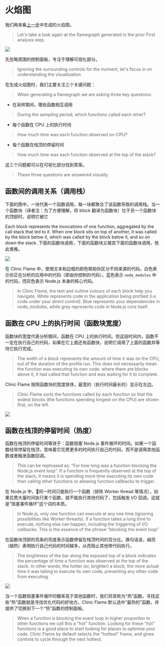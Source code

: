 # 火焰图

我们再来看[上一步](./first_analysis.html)中生成的火焰图。
> Let's take a look again at the flamegraph generated in the prior First analysis step.

![](https://clinicjs.org/static/60ec54d4c38a25cb8c567ccf71a6c187/65be2/03.png)

先忽略周围的控制面板，专注于理解可视化部分。
> Ignoring the surrounding controls for the moment, let's focus in on understanding the visualization.

在生成火焰图时，我们主要关注三个关键问题：
> When generating a flamegraph we are asking three key questions:

- 在采样期间，哪些函数相互调用 
> During the sampling period, which functions called each other?
- 每个函数在 CPU 上的执行时间
> How much time was each function observed on-CPU?
- 每个函数在栈顶的停留时间
> How much time was each function observed at the top of the stack?

这三个问题都可以在可视化部分找到答案。
> These three questions are answered visually.

## 函数间的调用关系（调用栈）

下面的图中，一块代表一个函数调用，每一块都聚合了该函数导致的调用栈。当一个函数块（译者注：为了方便理解，将 block 翻译为函数块）位于另一个函数块的顶部时，说明它被它
> 
Each block represents the invocations of one function, aggregated by the call stack that led to it. When one block sits on top of another, it was called by the block below it, which was called by the block below it, and so on down the stack.
下面的函数块调用，下面的函数块又被其下面的函数块调用，依此类推。
> 

![](https://clinicjs.org/static/c784a05011433eb4418ae85791697da8/c4232/04-A.png)

在 Clinic Flame 中，使用文本和边框的颜色帮助你区分不同来源的代码。白色表示你正在分析的应用中的代码（即由你控制的代码）。蓝色表示 `node_modules` 中的代码，而灰色表示 Node.js 本身的核心代码。
> In Clinic Flame, the text and outline colours of each block help you navigate. White represents code in the application being profiled (i.e. code under your direct control). Blue represents your dependencies in node_modules, while grey represents code in Node.js core itself.

## 函数在 CPU 上的执行时间（函数块宽度）

函数块的宽度代表分析期间，函数在 CPU 上的执行时间。但这段时间内，函数不一定在执行自己的代码，如果在它上面还有函数快，说明它调用了上面的函数并等待它执行完成。
> The width of a block represents the amount of time it was on the CPU, out of the duration of the profile run. This does not necessarily mean the function was executing its own code: where there are blocks above it, it had called that function and was waiting for it to complete.

Clinic Flame 按照函数块的宽度排序，最宽的（执行时间最长的）显示在左边。
> Clinic Flame sorts the functions called by each function so that the widest blocks (the functions spending longest on the CPU) are shown first, on the left.

![](https://clinicjs.org/static/cb5f24545b483df675c04a361af12edd/c4232/04-B.png)

## 函数在栈顶的停留时间（热度）

函数在栈顶的停留时间等效于：函数阻塞 Node.js 事件循环的时间。如果一个函数经常停留在栈顶，意味着它花费更多的时间执行自己的代码，而不是调用其他函数或者触发函数回调。
> This can be rephrased as: "For how long was a function blocking the Node.js event loop". If a function is frequently observed at the top of the stack, it means it is spending more time executing its own code than calling other functions or allowing function callbacks to trigger.

在 Node.js 中，同一时间只能执行一个函数（排除 Worker thread 等情况），如果花费大量时间执行某个函数，就不能执行其他代码了，包括触发 I/O 回调。这就是“阻塞事件循环”这个词的本质。
> In Node.js, only one function can execute at any one time (ignoring possibilities like Worker threads). If a function takes a long time to execute, nothing else can happen, including the triggering of I/O callbacks. This is the essence of the phrase "blocking the event loop"

在函数块顶部的亮条的亮度表示函数停留在栈顶时间的百分比。换句话说，越亮（越热）表明执行自己代码的时间越多，从而阻止其他带代码执行。
> The brightness of the bar along the exposed top of a block indicates the percentage of time a function was observed at the top of the stack. In other words, the hotter (or, brighter) a block, the more actual time it was taking to execute its own code, preventing any other code from executing.

![](https://clinicjs.org/static/38f13a6ea48ca78ae269acf140dd128d/c4232/04-C.png)

当一个函数阻塞事件循环的概率高于其他函数时，我们将其称为“热”函数。寻找这些“热”函数就是寻找优化代码的好地方。Clinic Flame 默认选中“最热的”函数，并提供了切换到下一个“热”函数的控制面板。
> When a function is blocking the event loop in higher proportion to other functions we call this a "hot" function. Looking for these "hot" functions is a good place to start looking for places to optimise your code. Clinic Flame by default selects the "hottest" frame, and gives controls to cycle through the next hottest.
